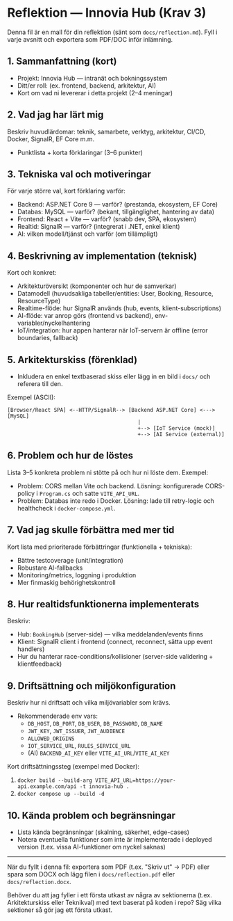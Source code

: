 # Reflektion — Innovia Hub (Krav 3)

Denna fil är en mall för din reflektion (sänt som `docs/reflection.md`). Fyll i varje avsnitt och exportera som PDF/DOC inför inlämning.

## 1. Sammanfattning (kort)
- Projekt: Innovia Hub — intranät och bokningssystem
- Ditt/er roll: (ex. frontend, backend, arkitektur, AI)
- Kort om vad ni levererar i detta projekt (2–4 meningar)

## 2. Vad jag har lärt mig
Beskriv huvudlärdomar: teknik, samarbete, verktyg, arkitektur, CI/CD, Docker, SignalR, EF Core m.m.
- Punktlista + korta förklaringar (3–6 punkter)

## 3. Tekniska val och motiveringar
För varje större val, kort förklaring varför:
- Backend: ASP.NET Core 9 — varför? (prestanda, ekosystem, EF Core)
- Databas: MySQL — varför? (bekant, tillgänglighet, hantering av data)
- Frontend: React + Vite — varför? (snabb dev, SPA, ekosystem)
- Realtid: SignalR — varför? (integrerat i .NET, enkel klient)
- AI: vilken modell/tjänst och varför (om tillämpligt)

## 4. Beskrivning av implementation (teknisk)
Kort och konkret:
- Arkitekturöversikt (komponenter och hur de samverkar)
- Datamodell (huvudsakliga tabeller/entities: User, Booking, Resource, ResourceType)
- Realtime-flöde: hur SignalR används (hub, events, klient-subscriptions)
- AI-flöde: var anrop görs (frontend vs backend), env-variabler/nyckelhantering
- IoT/integration: hur appen hanterar när IoT-servern är offline (error boundaries, fallback)

## 5. Arkitekturskiss (förenklad)
- Inkludera en enkel textbaserad skiss eller lägg in en bild i `docs/` och referera till den.

Exempel (ASCII):

```
[Browser/React SPA] <--HTTP/SignalR--> [Backend ASP.NET Core] <---> [MySQL]
                                          |
                                          +--> [IoT Service (mock)]
                                          +--> [AI Service (external)]
```

## 6. Problem och hur de löstes
Lista 3–5 konkreta problem ni stötte på och hur ni löste dem. Exempel:
- Problem: CORS mellan Vite och backend. Lösning: konfigurerade CORS-policy i `Program.cs` och satte `VITE_API_URL`.
- Problem: Databas inte redo i Docker. Lösning: lade till retry-logic och healthcheck i `docker-compose.yml`.

## 7. Vad jag skulle förbättra med mer tid
Kort lista med prioriterade förbättringar (funktionella + tekniska):
- Bättre testcoverage (unit/integration)
- Robustare AI-fallbacks
- Monitoring/metrics, loggning i produktion
- Mer finmaskig behörighetskontroll

## 8. Hur realtidsfunktionerna implementerats
Beskriv:
- Hub: `BookingHub` (server-side) — vilka meddelanden/events finns
- Klient: SignalR client i frontend (connect, reconnect, sätta upp event handlers)
- Hur du hanterar race-conditions/kollisioner (server-side validering + klientfeedback)

## 9. Driftsättning och miljökonfiguration
Beskriv hur ni driftsatt och vilka miljövariabler som krävs.
- Rekommenderade env vars:
  - `DB_HOST`, `DB_PORT`, `DB_USER`, `DB_PASSWORD`, `DB_NAME`
  - `JWT_KEY`, `JWT_ISSUER`, `JWT_AUDIENCE`
  - `ALLOWED_ORIGINS`
  - `IOT_SERVICE_URL`, `RULES_SERVICE_URL`
  - (AI) `BACKEND_AI_KEY` eller `VITE_AI_URL`/`VITE_AI_KEY`

Kort driftsättningssteg (exempel med Docker):
1. `docker build --build-arg VITE_API_URL=https://your-api.example.com/api -t innovia-hub .`
2. `docker compose up --build -d`

## 10. Kända problem och begränsningar
- Lista kända begränsningar (skalning, säkerhet, edge-cases)
- Notera eventuella funktioner som inte är implementerade i deployed version (t.ex. vissa AI-funktioner om nyckel saknas)

---

När du fyllt i denna fil: exportera som PDF (t.ex. "Skriv ut" → PDF) eller spara som DOCX och lägg filen i `docs/reflection.pdf` eller `docs/reflection.docx`.

Behöver du att jag fyller i ett första utkast av några av sektionerna (t.ex. Arkitekturskiss eller Teknikval) med text baserat på koden i repo? Säg vilka sektioner så gör jag ett första utkast.

